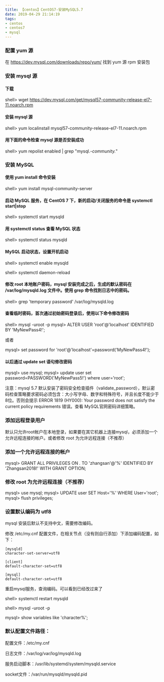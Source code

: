 ```yaml
---
title: 【centos】CentOS7-安装MySQL5.7
date: 2019-04-29 21:14:19
tags:
- centos
- centos7
- mysql
---
```


### 配置 yum 源

在 <https://dev.mysql.com/downloads/repo/yum/> 找到 yum 源 rpm 安装包

### 安装 mysql 源

#### 下载

shell> wget <https://dev.mysql.com/get/mysql57-community-release-el7-11.noarch.rpm>

#### 安装 mysql 源

shell> yum localinstall mysql57-community-release-el7-11.noarch.rpm

#### 用下面的命令检查 mysql 源是否安装成功

shell> yum repolist enabled | grep "mysql.*-community.*"



### 安装 MySQL

#### 使用 yum install 命令安装

shell> yum install mysql-community-server

#### 启动 MySQL 服务，在 CentOS 7 下，新的启动/关闭服务的命令是 systemctl start|stop

shell> systemctl start mysqld

#### 用 systemctl status 查看 MySQL 状态

shell> systemctl status mysqld

#### MySQL 启动状态，设置开机启动

shell> systemctl enable mysqld

shell> systemctl daemon-reload

#### 修改 root 本地账户密码，mysql 安装完成之后，生成的默认密码在 /var/log/mysqld.log 文件中。使用 grep 命令找到日志中的密码。

shell> grep 'temporary password' /var/log/mysqld.log

#### 查看临时密码，首次通过初始密码登录后，使用以下命令修改密码

shell> mysql -uroot -p mysql> ALTER USER 'root'@'localhost' IDENTIFIED BY 'MyNewPass4!';

或者

mysql> set password for 'root'@'localhost'=password('MyNewPass4!');

#### 以后通过 update set 语句修改密码

mysql> use mysql; mysql> update user set password=PASSWORD('MyNewPass5!') where user='root';

注意：mysql 5.7 默认安装了密码安全检查插件（validate_password），默认密码检查策略要求密码必须包含：大小写字母、数字和特殊符号，并且长度不能少于8位。否则会提示 ERROR 1819 (HY000): Your password does not satisfy the current policy requirements 错误。查看 MySQL官网密码详细策略。



### 添加远程登录用户

默认只允许root帐户在本地登录，如果要在其它机器上连接mysql，必须添加一个允许远程连接的帐户。或者修改 root 为允许远程连接（不推荐）

### 添加一个允许远程连接的帐户

mysql> GRANT ALL PRIVILEGES ON *.* TO 'zhangsan'@'%' IDENTIFIED BY 'Zhangsan2018!' WITH GRANT OPTION;

### 修改 root 为允许远程连接（不推荐）

mysql> use mysql; mysql> UPDATE user SET Host='%' WHERE User='root'; mysql> flush privileges;

### 设置默认编码为 utf8

mysql 安装后默认不支持中文，需要修改编码。

修改 /etc/my.cnf 配置文件，在相关节点（没有则自行添加）下添加编码配置，如下：

```shell
[mysqld]
character-set-server=utf8

[client]
default-character-set=utf8

[mysql]
default-character-set=utf8
```

重启mysql服务，查询编码。可以看到已经改过来了

shell> systemctl restart mysqld 

shell> mysql -uroot -p 

mysql> show variables like 'character%';

### 默认配置文件路径：

配置文件：/etc/my.cnf

日志文件：/var/log/var/log/mysqld.log

服务启动脚本：/usr/lib/systemd/system/mysqld.service

socket文件：/var/run/mysqld/mysqld.pid